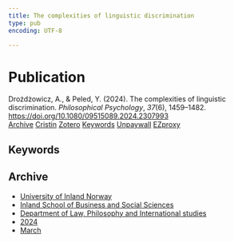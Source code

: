 ```yaml
---
title: The complexities of linguistic discrimination
type: pub
encoding: UTF-8

---
```

<h1>Publication</h1>
<article id="csl-bib-container-QY99KBPE" class="csl-bib-container">
  <div class="csl-bib-body"> <div class="csl-entry">Drożdżowicz, A., &#38; Peled, Y. (2024). The complexities of linguistic discrimination. <i>Philosophical Psychology</i>, <i>37</i>(6), 1459–1482. <a href="https://doi.org/10.1080/09515089.2024.2307993">https://doi.org/10.1080/09515089.2024.2307993</a></div> </div>
  <div class="csl-bib-buttons">
    <a href="#taxonomy-article-QY99KBPE" alt="archive" class="csl-bib-button">Archive</a>
    <a href="https://app.cristin.no/results/show.jsf?id=2253911" alt="Cristin" class="csl-bib-button">Cristin</a>
    <a href="http://zotero.org/groups/5881554/items/QY99KBPE" alt="Zotero" class="csl-bib-button">Zotero</a>
    <a href="#keywords-article-QY99KBPE" alt="keywords" class="csl-bib-button">Keywords</a>
    <a href="https://www.tandfonline.com/doi/pdf/10.1080/09515089.2024.2307993?needAccess=true" alt="Unpaywall" class="csl-bib-button">Unpaywall</a>
    <a href="https://www.tandfonline.com/doi/pdf/10.1080/09515089.2024.2307993?needAccess=true" alt="EZproxy" class="csl-bib-button">EZproxy</a>
  </div>
  <div id="csl-bib-meta-container-QY99KBPE"></div>
</article>
<div id="csl-bib-meta-QY99KBPE" class="csl-bib-meta">
  <article id="keywords-article-QY99KBPE" class="keywords-article">
    <h1>Keywords</h1>
    
  </article>
  <article id="taxonomy-article-QY99KBPE" class="taxonomy-article">
    <h1>Archive</h1>
    <ul>
      <li><a href="{{< params subfolder >}}en/archive/?key=3DCRN523">University of Inland Norway</a></li>
      <li><a href="{{< params subfolder >}}en/archive/?key=DU8Q9LN9">Inland School of Business and Social Sciences</a></li>
      <li><a href="{{< params subfolder >}}en/archive/?key=ITYAG68H">Department of Law, Philosophy and International studies</a></li>
      <li><a href="{{< params subfolder >}}en/archive/?key=KVIAK4ZQ">2024</a></li>
      <li><a href="{{< params subfolder >}}en/archive/?key=ERNIDNF6">March</a></li>
    </ul>
  </article>
</div>
